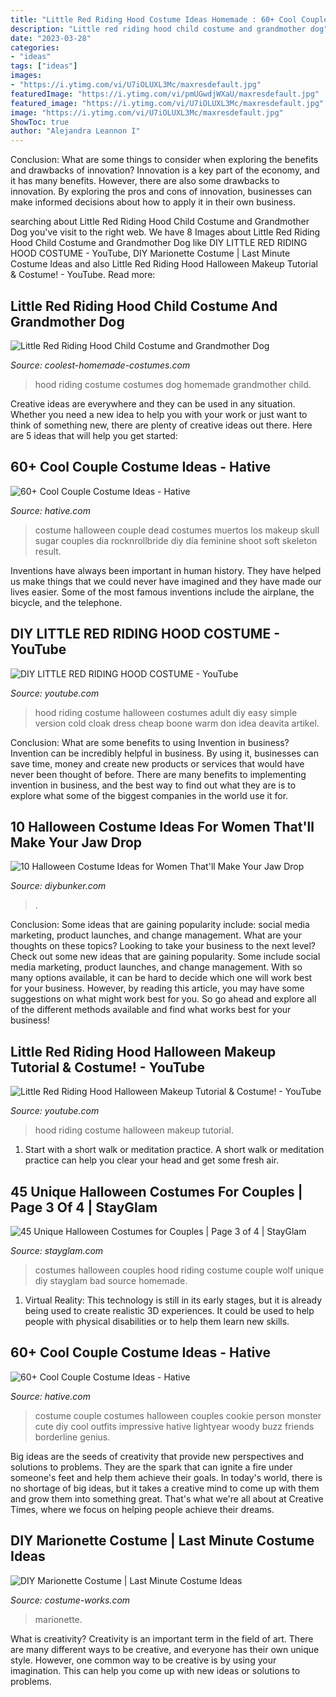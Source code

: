 ```yaml
---
title: "Little Red Riding Hood Costume Ideas Homemade : 60+ Cool Couple Costume Ideas"
description: "Little red riding hood child costume and grandmother dog"
date: "2023-03-28"
categories:
- "ideas"
tags: ["ideas"]
images:
- "https://i.ytimg.com/vi/U7iOLUXL3Mc/maxresdefault.jpg"
featuredImage: "https://i.ytimg.com/vi/pmUGwdjWXaU/maxresdefault.jpg"
featured_image: "https://i.ytimg.com/vi/U7iOLUXL3Mc/maxresdefault.jpg"
image: "https://i.ytimg.com/vi/U7iOLUXL3Mc/maxresdefault.jpg"
ShowToc: true
author: "Alejandra Leannon I"
---
```



Conclusion: What are some things to consider when exploring the benefits and drawbacks of innovation?
Innovation is a key part of the economy, and it has many benefits. However, there are also some drawbacks to innovation. By exploring the pros and cons of innovation, businesses can make informed decisions about how to apply it in their own business.

	

		
searching about Little Red Riding Hood Child Costume and Grandmother Dog you've visit to the right web. We have 8 Images about Little Red Riding Hood Child Costume and Grandmother Dog like DIY LITTLE RED RIDING HOOD COSTUME - YouTube, DIY Marionette Costume | Last Minute Costume Ideas and also Little Red Riding Hood Halloween Makeup Tutorial &amp; Costume! - YouTube. Read more:
		
    
## Little Red Riding Hood Child Costume And Grandmother Dog

<img loading=lazy src="http://www.coolest-homemade-costumes.com/files/2014/11/little-red-riding-hood-and-grandmother-129989-e1416048545707.jpg" onerror="this.onerror=null;this.src='https://tse4.mm.bing.net/th?id=OIP.0q1fvU6tnehqnsgP0AUs3gHaLH&amp;pid=15.1';" alt="Little Red Riding Hood Child Costume and Grandmother Dog">

_Source: coolest-homemade-costumes.com_

>hood riding costume costumes dog homemade grandmother child. 

	

Creative ideas are everywhere and they can be used in any situation. Whether you need a new idea to help you with your work or just want to think of something new, there are plenty of creative ideas out there. Here are 5 ideas that will help you get started: 

    
## 60+ Cool Couple Costume Ideas - Hative

<img loading=lazy src="https://hative.com/wp-content/uploads/2016/10/couple-costumes/48-couple-costume-ideas-5.jpg" onerror="this.onerror=null;this.src='https://tse1.mm.bing.net/th?id=OIP.7TocA4A19h2-fgty5CVUOQHaLH&amp;pid=15.1';" alt="60+ Cool Couple Costume Ideas - Hative">

_Source: hative.com_

>costume halloween couple dead costumes muertos los makeup skull sugar couples dia rocknrollbride diy día feminine shoot soft skeleton result. 

	

Inventions have always been important in human history. They have helped us make things that we could never have imagined and they have made our lives easier. Some of the most famous inventions include the airplane, the bicycle, and the telephone.

    
## DIY LITTLE RED RIDING HOOD COSTUME - YouTube

<img loading=lazy src="https://i.ytimg.com/vi/pmUGwdjWXaU/maxresdefault.jpg" onerror="this.onerror=null;this.src='https://tse2.mm.bing.net/th?id=OIP.Km66eyRkgm3WNu6vQ-S5_AHaEK&amp;pid=15.1';" alt="DIY LITTLE RED RIDING HOOD COSTUME - YouTube">

_Source: youtube.com_

>hood riding costume halloween costumes adult diy easy simple version cold cloak dress cheap boone warm don idea deavita artikel. 

	

Conclusion: What are some benefits to using Invention in business?
Invention can be incredibly helpful in business. By using it, businesses can save time, money and create new products or services that would have never been thought of before. There are many benefits to implementing invention in business, and the best way to find out what they are is to explore what some of the biggest companies in the world use it for.

    
## 10 Halloween Costume Ideas For Women That&#039;ll Make Your Jaw Drop

<img loading=lazy src="https://www.diybunker.com/wp-content/uploads/2019/10/Little-Red-Riding-Hood-Halloween-Costume-for-Women-678x1024.jpg" onerror="this.onerror=null;this.src='https://tse2.mm.bing.net/th?id=OIP.4m1BZ-fzMVMpMwHv9kiDdgHaLL&amp;pid=15.1';" alt="10 Halloween Costume Ideas for Women That&#039;ll Make Your Jaw Drop">

_Source: diybunker.com_

>. 

	

Conclusion: Some ideas that are gaining popularity include: social media marketing, product launches, and change management. What are your thoughts on these topics?
Looking to take your business to the next level? Check out some new ideas that are gaining popularity. Some include social media marketing, product launches, and change management. With so many options available, it can be hard to decide which one will work best for your business. However, by reading this article, you may have some suggestions on what might work best for you. So go ahead and explore all of the different methods available and find what works best for your business!

    
## Little Red Riding Hood Halloween Makeup Tutorial &amp; Costume! - YouTube

<img loading=lazy src="https://i.ytimg.com/vi/U7iOLUXL3Mc/maxresdefault.jpg" onerror="this.onerror=null;this.src='https://tse4.mm.bing.net/th?id=OIP.y2VZjf_e6Ik_DEkMmsHagAHaEK&amp;pid=15.1';" alt="Little Red Riding Hood Halloween Makeup Tutorial &amp; Costume! - YouTube">

_Source: youtube.com_

>hood riding costume halloween makeup tutorial. 

	

1. Start with a short walk or meditation practice. A short walk or meditation practice can help you clear your head and get some fresh air.

    
## 45 Unique Halloween Costumes For Couples | Page 3 Of 4 | StayGlam

<img loading=lazy src="https://stayglam.com/wp-content/uploads/2016/09/dawnica44_11909984_524352081075177_1176754001_n.jpg" onerror="this.onerror=null;this.src='https://tse1.mm.bing.net/th?id=OIP.PgqSdFpHbEShEP-bbAnG_wHaKv&amp;pid=15.1';" alt="45 Unique Halloween Costumes for Couples | Page 3 of 4 | StayGlam">

_Source: stayglam.com_

>costumes halloween couples hood riding costume couple wolf unique diy stayglam bad source homemade. 

	

1. Virtual Reality: This technology is still in its early stages, but it is already being used to create realistic 3D experiences. It could be used to help people with physical disabilities or to help them learn new skills.

    
## 60+ Cool Couple Costume Ideas - Hative

<img loading=lazy src="https://hative.com/wp-content/uploads/2016/10/couple-costumes/64-couple-costume-ideas-1.jpg" onerror="this.onerror=null;this.src='https://tse3.mm.bing.net/th?id=OIP.vtixsl2bt1UYp9WLGFDlVQHaJ3&amp;pid=15.1';" alt="60+ Cool Couple Costume Ideas - Hative">

_Source: hative.com_

>costume couple costumes halloween couples cookie person monster cute diy cool outfits impressive hative lightyear woody buzz friends borderline genius. 

	

Big ideas are the seeds of creativity that provide new perspectives and solutions to problems. They are the spark that can ignite a fire under someone's feet and help them achieve their goals. In today's world, there is no shortage of big ideas, but it takes a creative mind to come up with them and grow them into something great. That's what we're all about at Creative Times, where we focus on helping people achieve their dreams.

    
## DIY Marionette Costume | Last Minute Costume Ideas

<img loading=lazy src="https://photos.costume-works.com/full/marionette6.jpg" onerror="this.onerror=null;this.src='https://tse2.mm.bing.net/th?id=OIP.TEiC1p5sIAX9YYDmM9H7rgHaJ3&amp;pid=15.1';" alt="DIY Marionette Costume | Last Minute Costume Ideas">

_Source: costume-works.com_

>marionette. 

	

What is creativity?
Creativity is an important term in the field of art. There are many different ways to be creative, and everyone has their own unique style. However, one common way to be creative is by using your imagination. This can help you come up with new ideas or solutions to problems.

